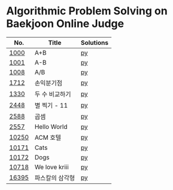 # Algorithmic Problem Solving on Baekjoon Online Judge

| No. | Title | Solutions |
| --- | ----- | --------- |
| [1000](https://www.acmicpc.net/problem/1000) | A+B | [py](solutions/py/1000.py) |
| [1001](https://www.acmicpc.net/problem/1001) | A-B | [py](solutions/py/1001.py) |
| [1008](https://www.acmicpc.net/problem/1008) | A/B | [py](solutions/py/1008.py) |
| [1712](https://www.acmicpc.net/problem/1712) | 손익분기점 | [py](solutions/py/1712.py) |
| [1330](https://www.acmicpc.net/problem/1330) | 두 수 비교하기 | [py](solutions/py/1330.py) |
| [2448](https://www.acmicpc.net/problem/2448) | 별 찍기 - 11 | [py](solutions/py/2448.py) |
| [2588](https://www.acmicpc.net/problem/2588) | 곱셈 | [py](solutions/py/2588.py) |
| [2557](https://www.acmicpc.net/problem/2557) | Hello World | [py](solutions/py/2557.py) |
| [10250](https://www.acmicpc.net/problem/10250) | ACM 호텔 | [py](solutions/py/10250.py) |
| [10171](https://www.acmicpc.net/problem/10171) | Cats | [py](solutions/py/10171.py) |
| [10172](https://www.acmicpc.net/problem/10172) | Dogs | [py](solutions/py/10172.py) |
| [10718](https://www.acmicpc.net/problem/10718) | We love kriii | [py](solutions/py/10718.py) |
| [16395](https://www.acmicpc.net/problem/16395) | 파스칼의 삼각형 | [py](solutions/py/16395.py) |
